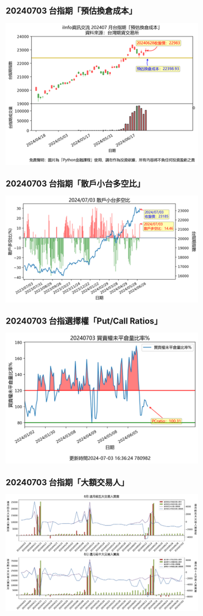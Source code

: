 ## 20240703 台指期「預估換倉成本」
![](images/txfcost.png)

## 20240703 台指期「散戶小台多空比」
![](images/bbiri.png)

## 20240703 台指選擇權「Put/Call Ratios」
![](images/pcratio.png)

## 20240703 台指期「大額交易人」
![](images/blocktrade.png)

